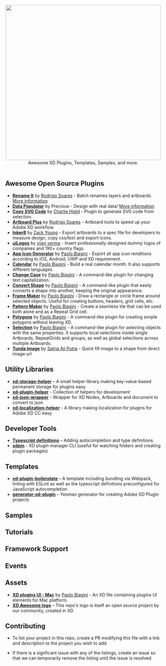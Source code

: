 <p align="center">
  <img src="xdawesome.svg" width="500">
  <br />
  Awesome XD Plugins, Templates, Samples, and more.
  <br /> <br />
</p>

## Awesome Open Source Plugins

- **[Rename It](https://github.com/rodi01/RenameIt-XD)** by [Rodrigo Soares](https://github.com/rodi01) - Batch renames layers and artboards. [More information](https://renameit.design/)
- **[Data Populator](https://github.com/preciousforever/data-populator)** by Precious - Design with real data! [More information](https://www.datapopulator.com/)
- **[Copy SVG Code](https://github.com/stursby/xd-copy-svg-code-plugin)** by [Charlie Hield](https://github.com/stursby) - Plugin to generate SVG code from selection.
- **[Artboard Plus](https://github.com/rodi01/Artboard-Plus-XD)** by [Rodrigo Soares](https://github.com/rodi01) - Artboard tools to speed up your Adobe XD workflow.
- **[Inker8](https://github.com/inker8/xd-plugin)** by [Zack Young](https://github.com/zaaack) - Export artboards to a spec file for developers to measure design, copy css/text and export icons.
- **[uiLogos](https://github.com/realvjy/uilogos-XD)** by [vijay verma](https://github.com/realvjy) - Insert professionally designed dummy logos of companies and 190+ country flags.
- **[App Icon Generator](https://github.com/paolobiagini/xd-app-icon-generator)** by [Paolo Biagini](https://github.com/paolobiagini) - Export all app icon renditions according to iOS, Android, UWP and XD requirement.
- **[Calendar](https://github.com/paolobiagini/xd-calendar)** by [Paolo Biagini](https://github.com/paolobiagini) - Build a real calendar month. It also supports different languages.
- **[Change Case](https://github.com/paolobiagini/xd-change-case)** by [Paolo Biagini](https://github.com/paolobiagini) - A command-like plugin for changing text capitalization.
- **[Convert Shape](https://github.com/paolobiagini/xd-convert-shape)** by [Paolo Biagini](https://github.com/paolobiagini) - A command-like plugin that easily converts a shape into another, keeping the original appearance.
- **[Frame Maker](https://github.com/paolobiagini/xd-frame-maker)** by [Paolo Biagini](https://github.com/paolobiagini) - Draw a rectangle or circle frame around selected objects. Useful for creating buttons, headers, grid cells, etc.
- **[Pattern Maker](https://github.com/paolobiagini/xd-pattern-maker)** by [Paolo Biagini](https://github.com/paolobiagini) - Create a seamless tile that can be used both alone and as a Repeat Grid cell.
- **[Polygons](https://github.com/paolobiagini/xd-polygons)** by [Paolo Biagini](https://github.com/paolobiagini) - A command-like plugin for creating simple polygons without leaving XD.
- **[Selection](https://github.com/paolobiagini/xd-selection)** by [Paolo Biagini](https://github.com/paolobiagini) - A command-like plugin for selecting objects with the same properties. It supports local selections inside single Artboards, RepeatGrids and groups, as well as global selections across multiple Artboards.
- **[Tunda Image](https://github.com/satriaajiputra/tunda-image)** by [Satria Aji Putra](https://github.com/satriaajiputra) - Quick fill image to a shape from direct image url

## Utility Libraries
- [**xd-storage-helper**][4] – A small helper library making key-value-based permanent storage for plugins easy
- [**xd-plugin-helper**][5] - Collection of helpers for development
- [**xd-json-wrapper**][6] - Wrapper for XD Nodes, Artboards and document to convert to json
- [**xd-localization-helper**][7] - A library making localization for plugins for Adobe XD CC easy

## Developer Tools
- [**Typescript definitions**][1] – Adding autocompletion and type definitions
- [**xdpm**][3] - XD plugin manager CLI (useful for watching folders and creating plugin packages)

## Templates
- [**xd-plugin-boilerplate**](https://github.com/pklaschka/xd-plugin-boilerplate) – A template including bundling via Webpack, linting with ESLint as well as the typescript definitions preconfigured for JavaScript autocompletion
- [**generator-xd-plugin**](https://github.com/AdobeXD/generator-xd-plugin) – Yeoman generator for creating Adobe XD Plugin projects

## Samples

## Tutorials

## Framework Support

## Events

## Assets
- **[XD plugins UI - Mac](https://github.com/paolobiagini/xd-plugins-ui-mac)** by [Paolo Biagini](https://github.com/paolobiagini) - An XD file containing plugins UI elements for Mac platform.
- [**XD Awesome logo**][2] – This repo's logo is itself an open source project by our community, created in XD

## Contributing

* To list your project in this repo, create a PR modifying this file with a link and description to the project you wish to add

* If there is a signficant issue with any of the listings, create an issue so that we can temporarily remove the listing until the issue is resolved

[1]:	https://github.com/AdobeXD/typings
[2]:	https://github.com/takidelfin/xd-awesome-logo/
[3]:  https://github.com/AdobeXD/xdpm
[4]:  https://github.com/pklaschka/xd-storage-helper
[5]:  https://github.com/svschannak/xd-plugin-helper
[6]:  https://github.com/svschannak/xd-json-wrapper
[7]:  https://github.com/pklaschka/xd-localization-helper
